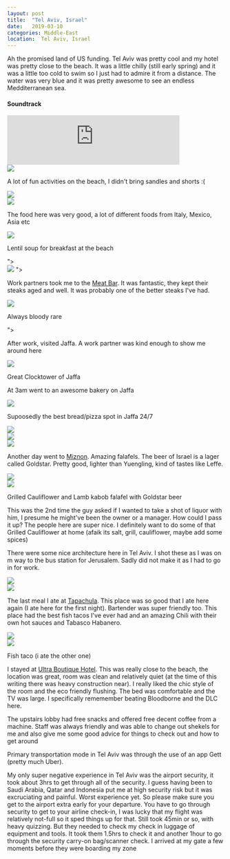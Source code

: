 ```yaml
---
layout: post
title:  "Tel Aviv, Israel"
date:   2019-03-10
categories: Middle-East
location:  Tel Aviv, Israel
---
```


Ah the promised land of US funding. Tel Aviv was pretty cool and my hotel was pretty close to the beach. It was a little chilly (still early spring) and it was a little too cold to swim so I just had to admire it from a distance. The water was very blue and it was pretty awesome to see an endless Medditerranean sea.

<div class="center">
<h4>Soundtrack</h4>
<iframe width="400vw" height="115" src="https://www.youtube.com/embed/C_GUj12tdtA" frameborder="0" allow="accelerometer; autoplay; encrypted-media; gyroscope; picture-in-picture" allowfullscreen></iframe>
</div>

<div class="post-image">
<img src="https://lh3.googleusercontent.com/ydvOAwIsRo5fW_TIO01CAx0seULHm3umZGbTzcw34pJb7bN0v-0Iw1PEQQ4sAXLmx5CTjn1c5hyDd3bkDGK3m29eDP4SSxqkYjhZ9xcTxv6e5-xxWNq66WZwG89an05i9Cg55DJAR8gM5sof-K9MIDNyd-W-ZVR--DQyzDFQHO_m_71Ic1sdh5FX7wQsR9Gqc_Q0tWkh0Lbh1l2RvOZwxbnh1lseTWvR6e3ewuiCGV6tFhgHaK81MhihVw84SCDdeoxRRhdCpdV25FvM7KSkymoontl_QQNBSlqOpFNbcsSoOsh0BL2letwr7U7LCqfAXjP1gEbIBXUt1XSbkgc1F48N4ItDiGGz3649fpEFdo5SGSjewjIujUL2PgGU4jXy0Yh_EkTsRNG7z5u7o31ODoRitambfA3kNLn-oELbps2FxehAPilwqixL1kFuJwFyx96gRruQXtjBUa7RhYsgmkbDJM-ZK4_vPD_tHKMp7BCRwXFuRKMlE56QC2uwgjv2uSoxBFlB1bVMausrth2tYtdklhV0t1DiDkSKq6yPfzMu0bcXSHXyU3Ir42d5uk4d18uwTKbv0pHNWkySOXAmh0jT_GHUo1KDaPWLewDzWKfdMVmbAAV5YggRzF2Q-VkOMF1oCDFXixeaJoUZYeIochrkDiFhsEuW81OH-200XbgTIv9LmpMk1CYq27336U_Qe58dnBNsVpFEmLnuH-o=w1544-h1158-no"/>
<p class="post-image-caption">
A lot of fun activities on the beach, I didn't bring sandles and shorts :(
  </p>
</div>
<div class="post-image">
<img src="https://lh3.googleusercontent.com/J3A4cXaVlVcvpMQjJ2SularqT4IZfLZ19_hSbQtbWQSyY8kmouqDDUEtAsyguw-zyHho0Ja2qf2AyDwj4LwWf-IF98zlmVzMV13Ct7dlfXKftX_LTKBMAksEFAK-gSHuedzm6SKlaZYJzGMT2cHtWUSK88Nx8O7VPNinRhXYp5rrIPYYKkoiNVASbTf-vtrvJ0dD11et5rfRCZq3_Pz00JU5UiDz8dHrV9OBq2lhgyOQAqWq_kq8i4mDHsYFyb0uOg5JVdwqtS9adIdTMAkBJadF7I5HTtzSgpFBUuRPW4II2wiUUiusCbfUlQ00uJo7NHdsm9VrOnxAK9Tha0jF70aIOOfLcr31oHJyMxd06W6aPPExOwU_JIalo1cOM8YzMdTybPF6QdRmXLJfyDRf6lcRt7KQLIvcNPbUQMWvB1bSH9PYAfl3SzFgR3kJllgPXNKjh2KHBBPRpHlA4ya5g4fqwpmsQeoqnKi9c1JwUVjFlV_0xgmONrwj-k-BC8i62rg3kwLhQaW7pjqT69wpoPiPMCRDxdsIxYzDyHKSickIREOx00ovD44WPVPY_OU9ryFUYR1dYPh_CN5b6FWImoTfNkX65Wq7uhvlIKz50K2qp78GbIfKcibbQZ76c0KLehOJmMNIns9-tkkgDhk6f5fOcUgrU--jOGbwcI1EgStz0oPyT-Yei6CVj52NDs44312Vptl8lXqbkBxjaaE=w1544-h1158-no
"></div>


<div class="post-image">
<img src="https://lh3.googleusercontent.com/sJINuu4APcnxUrraqeCvRyM3EZjRyk-wf3ElxtJsEGGSIaP8ytsavwbdCSKzOalDDFFWFzNL3CdRkvwKfDVRAE5Ahy_c1cX4HodllKP3j7_J0LWQ-VJhXovvlpIcZVVR4MjWG9N4fA7ImFdHt_iBa2QdK0CpF_q2A5g4pRisHJIoipfsGJEm2rDx-cVQjBsDHL5wV-x2cd5X1qB9Ct8wqDlwHJeV8ALsTqYhG8ShwSPewzFovCQh6j6NeZrHS7s9lDzYceIscI486Pp9omn2RdiB-XF6riN_o9E9WzqJXx765HjmjW_ZVzsojNtme0sMSUBVZpICXKRGqv2EQOTO3MRNK8cEhfEXUxxEmiOKQ3xI_A_633gDAyD3zaqzSjTB_HNG9MjWsY3GADGDW2rO_0UDn9IA4Q7ih-sFaP8eC5-gr55uLaoDEI8yWqEotMfwrnt98P23pjh6b_aPYA7XaffuWMBDR56nzoPH6yS-Qk1K8RyAxYUSSrMLxG6IudJ7iS5HDXo4UVI7lQGSd8MWVBc0oqv7E9dFunYpSqwXnzSKPBI9K9B2oDhRCeog0Lm-oZf4kMrn_qhRM2BXRtD5spNpKfzV6LbO8hjtlQFg1yonoDH32gz7hsLNXEzc7CQb46Mah_D3gyfmj01i-k9V9UrlkgtrnYOe2JK-5mX1IwXkUPG_5qIfNYOPhx_Eab04ZadrkS5LiUahbWbxuJM=w1544-h1158-no
"></div>







<p> The food here was very good, a lot of different foods from Italy, Mexico, Asia etc</p>
<div class="post-image">
<img src="https://lh3.googleusercontent.com/9EEhtO05wbPPI4k0khd8SckJj0RoGampVDm4Wp83ileJ4_5sm_LcnqxCgBTQfkb9eW5YY0ZbEAyNOwVYvlxetQB1pEXwk74SfBCE4jcjoYJFD0P-igejOe4UzbqypYQhNSEfp6V-bhiAHCQ78htFNWhu7zCVvDc-IL_KlKZ3LsDB3BQsNBF5yp4cobn13WpsgBZocGR7nOIkm12biPLsmZiDCNavkagEQEJvdOuA7uQJ7VMsZHKuv5EMV8sE_E_3yYbmOXGbqw5289Sr4KgKwHevGTvpFH39QZKBn8QcR2iMihLKhXcrhaegxyvZaRE5ewwYL8vox-mHKtRmck-zghYExz-H7X3ikDSaRQM4d8XqSyIk93vVuffcgS2K2Q4a3eYH4WI_TK61d4WuQn6EIppiyMrhKOmZWhgImUQZwh2pasN0McCvT3EHYilzX0e3P_CtTGbgDqTwfKVPIYu82jB6eWRe-SPX-OegNUZFMmMYoLKgMitAWk6TuBrgNks3Vn37a3NdJ6g9UXG56QwEtET9D4s6rW_lgvb4gsrPMs5iu8JdMb9cJIbBjmcgRghjSYt_uE_RzmQk-MDMdtmdpHqKN4OH8IRRWosj9Iw4VOLRU_S6NcPsNwKjaAnaToFKDhLiYD4U1gevZmCCCICoZWDcxI34SP0m0_WxglEXLFCXiNRt3rWTQLfH3ycxN57R66qZj7hYuF0ypTImHu8=w1544-h1158-no"/>
<p class="post-image-caption">
Lentil soup for breakfast at the beach</p>
"></div>




<div class="post-image">
<img src="https://lh3.googleusercontent.com/gL9WPRrfmgvMcKInmY4B6EEqe7Rf4QHYmEDVoXQ5jgqw-fcrEZB7bnAXuGKp47VE25ZOEBfJ3_R7TxOKPRZdcGrLaVWh9jJmVD1f4DKXDiOiyCizR0xBM-f3KOCBDeoaiOtROlsGdP07Xtv20KT_CqPZDvCZOXEyLIZxiKufbxAWbDRbNudinWAFijrxPfQBpfWt4OqIu0l_y81PM1LCMxOTyh2kbCVoK5YXP5HnkUzschYdgEZ7OYfoZaV1TqXXQIHnGr10kXuXginkaZNDN-_k5o08OuH0IweolCONvBHdRivZ8oVQ8CgKFfiSNqnZ899qkgnyQuMlS4wX25E1DAv3mN-qObiXeKBQZdTaJYA3b8mLHiJ3yi6yI7KCzxvjP_q2CS7tXvQsMuIo6jK22m2i-D0xxp75Q-esZFAQcjLaY8Xp9cF9SltZpjjaxZt_xmUvnDfwM4eZhzxx7SHiTSlXlEt4OOMM8DOW5t5YYFOsesMR8x5P8nCBpQPpmd0b9jeVyrNI8YktAgicjVo09LSLgkCQGV2qdKbvtwpPL2WoaQvij9x6GhDbic89coRtA2K3IX47KmlCZN08E7nBi6jjjdyQDz9-kEuFJvMFunUp3kARglVy3Y3iYr3xDNnrgjfuayTwpwNpujRyFshXXCHl4pQWuumIUy3w6Bw4SsQh5WBFaFkMWBQxGzIoR0JlbUIdynKd7dO4t4EA14o=w1544-h1158-no"/>
"></div>



<p>Work partners took me to the <a href="http://www.meatbar.co.il/english/">Meat Bar</a>. It was fantastic, they kept their steaks aged and well. It was probably one of the better steaks I've had.</p>


<div class="post-image">
<img src="https://lh3.googleusercontent.com/OVMp8nhKAOhHWaIzEuujfjFwUxmjRLDKUwg1gvUpJjvbs1ZRwpyASwqdk_Y1cjrwsYBEkJT5Z8NEiIOh6IsuvH6TXJHaHkUrWzOZW2U16t5YY8DYCPa8Qw_-tEt7dlTwAYgXLI5f0l98ZhU_Cqypv49sQzoQGzvFERznlgv84MsloW6vl5tN9VaTCQXhW8oMjZ_LK9dSXdBN1p9rqe4DagmIdTpLx17PQapbioVeseujHMyE_nLZRbo4FlkbBoKaxUmn7oFUFDw_UczNrkbK0pqSBGr5s_-n3iWGdIBVyhP4wlpNiYPkP7noeNBXMOhb1m-it5Aegz7hLg70syMFPfNRxXKspORq6AW-AFcfV7Xerq7Uahgwy-RE7zeeyuArHDXAocAzcJZlWY9m7I--yadZn1Nnq9eixQKvokWabbsQhrH76EwI-I9PDtWZFZo1ihH9Oarm1lLw-Dirrv3BHSB-ahLbR-ba4Pi_q6DZ0yAS6odMAdybeg85x2JTkjdcHq5wIriXpl3Yp4Al5pWw-TWZx0zOuk7IwUSlkw7KvQ2GZw0FsNn5GOjnJ_RC4y7doreyPkvzJabm8W76BIgV1sSdxn_f60T5Pp_VTheb62V-Ow5mREcZVlCcID9-WxSZ7OzVdZItuFXNAzAHfIbZeF2PJG9AyBMjN-JKXlE-540f1s1vvX0ch6jNFkQ-HU9eOpfJQu0lZXFXgc5scEE=w1232-h1642-no"/>
<p class="post-image-caption">
Always bloody rare</p>
"></div>


<p>After work, visited Jaffa. A work partner was kind enough to show me around here</p>


<div class="post-image">
<img src="https://lh3.googleusercontent.com/1lUef1fp4upa88wOfaJfMYvAwilScOa0CzjPKC8B06M2zNYMqJKead-743VlfrwU6sQN_kRubA8Hd2A-yisxiHMOgM1OGiETZmMSFVv_m6hJPrFmmbLHTX3Et7wGy7o4YU5nfRcTlhv3fej6i5wGqKApQicyTTe5MFTqWK3UMXL3bK0g_uCzGEXpDmC1avRWbHnEGeZ1hmXLbgZloXHyPClDMbDBYOVByny2FqOfyf1SiKesVZK7zAsF2m2HhM_cavulIp6tdZAKND39CRpcNKH8nAP6SkDKTssxaWR5_YT9NDdWYz723Kn5NK8VYixptaHaQjoUVHCZnajprIdsu25Wi28TJO8ahH2VtO4h68iM98GjnWGF3CYwu4hIcne8mpB_7ifSaLdAJPm27T9JjPKTeqyvWRQUCfIZUxJTUSf-O18ZRM2lWScI4GNcDzvtKz8eYFJW5Own3tdYCoriqPN3eD0s3kSAmEt2rh6dQHOtdIjetYla98bL_WTvNmiqb9X7ItkRYQo5Ak835pbrvWlvqo4m4j6VkmtH8h9dM4g0Mhdm7JMSECNVQTLslUb45vR60DeiIv84ulYg9ZIrd7_AZmzkd3lljqShONTnuYoeXANLGD2PeMO3F71qYtpveWATlyez6-HKlX2LlOCDwGZgnVIMsLe06neDJwFGEZJCNpF-fqktudKtIvncO1euKkrTgc6YsO6Z4OvDoFY=w2190-h1642-no
"/>
<p class="post-image-caption">
Great Clocktower of Jaffa
</p>
</div>

<p>At 3am went to an awesome bakery on Jaffa</p>

<div class="post-image">
<img src="https://lh3.googleusercontent.com/hz38vlbIz6R8yGQb1kTPoWKtsVVDxAYmIKC8ZpXk7UqGNX_yFWyvIoVlhR5Y-sHCocE-BihCT_OaL72qSDoUS8nqbbbUtw5G8Z7iwgBMZeQSJXshH-d1EtSjCjx2BZB9pCAdfX1brxVWFsrgCINR4a7ZZNiIOv86MTVto6BcXCHrMQ13IttbrGrqiRd49zWnS0XIBK-HqOU4tIRzBTFSlDgt0q6NlNi-qYBDvkow5BKB9xcvOcfCNgg1VZIKsy6ik-fBRm_IvI8fugEXxABChPWfyrz2xY2SuPIr0zHlTdXDPeaxj6a4sB-FW4q--E4nsjQ22RNwh9ntPJsj0FJwqxz-pYfuXBe_oG0wq0fuBg7Th8OKA4s6eP79UsLwK5H56-zkIigZfbXuHujeEzFVBAoJd1KoivUu02EBXM2ppo0k9JasSn8yhU-BVe1fvjJ2pl16-oGh79t0nxriYsq1457E6998YbSScK5NpzRxrMm0P60b8WRvvHIRDlD3n9WLEGG4-2tela16qvUlMPTUSlYvoLG07LOrHV2wFrPuxqqfF8xNQJ1nz-N7jkQfSB6cxpypTTViJeUA9DsC-qRATXmL3WWtWkM6SHq286FGLYY5KY36I8GUFRBoJs442ZchuMsZxOYzpaJba1DqIzOJk5eJgk_tv0IMtQkM_Puer0n04xe53Z4wku34Re_wMlcYRwE-k75YjGTDLA3paW8=w2190-h1642-no
">
<p class="post-image-caption">
Supoosedly the best bread/pizza spot in Jaffa 24/7
</p></div>

<div class="post-image">
<img src="https://lh3.googleusercontent.com/2uYIkGjViBjwamiFjNVrH34fvjSU8Z3eT0EBGSzQl_ULkp017YVKqnJwRu5i2DdbZl0aNpY8OgQECnbNNhfhzxALF8mgCVWLOpNFRFS_rO5m3_jlLc9Cp9MkFi1EN8ojCO1rjGbX8vY_bL4ALZ0C0WmrDOJkIWCf2-8ADxowQM4eKIsUmjFi597zWoIu-TbLKoow3rS7Eo_ZDYIm1Ca7uLtsSnNQp7X4t-k0x9h69OFUbuwXXIg4xTqQOjzTa2k93-cE-bTnj5M6AVaHQF-RsbUbdjYn1xdbILWgUGKpIZFAu0RtksqR3MclhWnaW0O2IoQHsQiRgC4pnKjHgT0vE6xeOv_KLdDClTQPH-wB0ZFZsvW-0WPq1Dt40Uh4m7in1L0aEc6WVAjvKrdr6S5hSzT-Q4eExEIiEAsqmNce9SlLFaiaYE9XDl66Ffxz3aDFNPE9iACTlW0BjQpR5lOQLFmFFHwvhywE8JYZtkhDLGD4UkE9QIs3raCouwzt1U0CDkalVCyX_BWbwiVgK9o5VVMDeXDqp6nktPkfcsy1zFp8FBPyXDe9oiWe6plIwEPozEaaRqr5vWWfjtoGQbFGWlBrKAHe48u5irx-pmwx40Bo8OhxdCN8-QEkDrHJcXJtPLdRQthnW50q79IMT6Fx58qx-BCcxxeeX5aY8HeCtBlZxoCHjynmdYhEdG6QRNOjSE3vI7n3LZRv8zuEDNc=w2190-h1642-no
"></div>

<div class="post-image">
<img src="https://lh3.googleusercontent.com/mP_62btExdPA-P9Fm9u5Ry-wBrfUMEhSnMltRaptTnXR4IWYmHqFhbkiPsGy-sps2DQN_QOxMcPZEVlNwvGi7l1o1M9UD-aeH7GfzdnB31RQyd4XLk3NdEvijDjJ0Fxp0IePpvZXNeti31GvFaDA5F6fxCF8Tqp96_25mxmZn2Q6uQVyBIZzhogJZfqEuVWkM6rN7JFLKJxb6IjPcsS4X1-QdkLkQ1d975dmEhMNp8ZgusXgO-Pn1UGEBr9JnFUzhqIvEqtTV8HJ5qIMgNkTEv5o6RgU3_nZ5HoZT-7ABavbn0N_hEBihdhySF2l2QxNFSfb_OMR6AIXP8ALmxynnOXOr-u-HveyctwChT0w_nepLGNzs_ZZfPWVaPoPk3FijYY4SKh8RgBk03og9tm91-9pParaviEFdflfsrvXoKZ-Si-z0xEaTLoHrbPVI7gS4kzj9ZvpuKV8eYDD3kdwF2zlS24ELtaFv3fv5tGfEiKAy53jxg2GIZ4_ihlGBSKdOiHCHBsrMnvw-n4Q018CwDlC1PaCDLfuZJPPEDkYF-6rpbzMxPvwiNai5ElgSrGSzccj5a_2IuJK50A_7imxrDC3iQgv9YMMR6z7cOyo7WEpUEJpE5LiWIuADruMY8m8fX9XSzJ9i3FMIgvNpNNmT8mHWUowDi2zjYo4o63foMW1DVZonepxeZcIynETInxMkqyuaYbPfNJ8rtS9RMw=w2190-h1642-no
"></div>

<div class="post-image">
<img src="https://lh3.googleusercontent.com/ObuSV9H28e5g0qcvP4w2n4ffHWq1rCtfrDOEsv0bbZ21peKo8Apz1jZbY8qcD2QnKRq1_H36tzKzTQpK3kIw-uQvZh2b1LoQtDxKIKPm7NypYfH4dCULs3w4CP64iVfx7XwB1JKylHXtSSeokAJXG3LIrrC2grJ6YiYVv112QKUnzJeW14kcJIm6FjHwSR9HODlF5lRbYhGa04nuGhqCtiq7gB045bVJsTSrHoWwiXweroYB3m857E65UJp9npwLzoSdDpcg3McAtK6lpv1tI2D3rWRbeoZ31RO7nYed7Dj61iILiO7oDpGT2xsMua_3dd5o4L_RxIM60lZgI2rvdZQaZvL4FLOR-AmB41ani9lRHjDuQ7u54qU80X-k6FbdHVMk_O1R2RLOk1qhv7bsmaefzP4GyEV7q7ScHYWgtXc8TPoDrxwfRTB_ozRT9rHKU-PmlxucLYVRfgpX6TJ86KSYXkMbneog3R06BLFcHqrrrIShrF01Rgyp34ClFVeHnjUgSF5fgC7PiHG60-PDtjCGhBuvjCmb4hQJQivxzwysxGEQGlNaUKBEsdN1ApVkYIoJU16eTa4PWFsHvXVPlJua3SWRaNyzYaMfkTer-FH_36fag2lKIrywYmBtrvbeQl6jVUoDu1qryO27EIL_Z6-MwpHA7EV5bFkIfBxlDAeekKfwtag-HfK3AH-CEQZrcdjj2n8-us3Lyo5K7Dw=w2190-h1642-no
"></div>


<p>Another day went to <a href="https://www.tripadvisor.com/Restaurant_Review-g293984-d5539733-Reviews-Miznon-Tel_Aviv_Tel_Aviv_District.html" target="_blank">Miznon</a>. Amazing falafels. The beer of Israel is a lager called Goldstar. Pretty good, lighter than Yuengling, kind of tastes like Leffe.

<div class="post-image">
<img src="https://lh3.googleusercontent.com/C_dzvnQJfJeub_HKPlSAs3z8Et9g8B7xyXanFeMtNxjVvCf9SMIQxmI2SNXwkYvBebumNkHxKJ5ca-2XcoVIccOAxvMsd48-0O2EGgoiKC_wEezMc6MNHROWUYr9i04dqtV6zU4vT0ktfRc3eqMZWIDHWYjVaVputCf_xOKnDdziBK0NWDEkBzjtmtoTQvnegdsTL5bXaRoewj49qksxvz1GyqSxliToWrJ-k9hCUKOPbhwHLsbKnsNZjFbR91cCrJCiv7G5t2WBE0ufv5O3xzEgfqSyQp8WmQ61k3PkOGpf3Q0vGp8RFzz5QS9CXEr25Yl20bO7SIxrF3ItG8q9b-Rc4vEgA9wvx3-v-RsQyoZkP1avoh5aGHTcF8IL0lpONA3oFF3RrnxI3FJEBsdISOI3lI2ZInuC6BIOTaSoVs6otBeanXtfkkK4xeE6Id9xFCTCIK9QVRTpxY3HXOe-1lFvSFxCELoyLMJx5gki8K3z-LD_P_joTb8q_wqs2SCCC6ymw6kkxxfc6oifBhK1A1OqCG0Rfx8_1988jVQor1YoD8YxAUcuLmubAgahjFtzoG_-X5BRWPDBb5WQF_4_9354PErmZBQ6jLt8fpY-LKk1rYlCNCwJuXb2fPw7ij8OxqaTCw2WsuamSrpAselDxRNax7aXIUY84rXhDVp3sRsm_aykMbS0TlNhmxHklYuTKzuCbTjl7vAdSgvqgg8=w2190-h1642-no
"></div>

<div class="post-image">
<img src="https://lh3.googleusercontent.com/Ug9jRM4QQ6yWLMbim_kBl6OULa3bWT13pj77i6wku97F0ji5slCZA7pXgJ4n1QoY6KC7UgS_Jw5wgt3HijZvruwCIh6MuxQ_A20sCu3yPSmnfw6RK3zmCqGzrlLA37hujVOd3tDus6g9r-jieXliD4hfhNvcEAXQbgNEE-CY10z5gfq8GLoyKiWLuhKaulqfYNxhuTdgj0mP3z56VFklm-dXOTNarKiXqX8PnzM6RCq_TVvdjjDfTCDjH9wBhfl77tyha9DvWRisURodKdjS-xETparBjKNaJdLevKHQKBuFGZssLaNKD5vOctQcPfjYNuKkJdt7n38zavwJa_ibCgMWDeGX6wEnk2etmAsDGQugN7pMehtpicye9ejED9tbKrL1dn2SAR-7tqPn7IsJwcf4tPx6LaXG3vD7poIb_4R3C33PwnSaqQQ9QnwgwqCUHyCi-VdPPAXGpvCka-MsnYwXJx_k2eFxAWAvW9fulRLrw_iZ04m0DpxiK2LjAJW4M9o0fz93Z9aK39AwQuMigyuVSDWLDFfhDY9QDrRZsRDYnu9YXJTSJ1AOCNuzgp5AZMgD_Vx2W6uJujc4vZwS0hrnpYWw6bhL2ASf-q4xCumeEK7s25yaxTNFqbD8rxNPm-lWiQ2-2QfznGxwUIo4fax9auUkW34eRG12ldb3AlIzFEWnIKrBWWY11ciYYzVoyxUGBJn6_QFHUZaNsfk=w2190-h1642-no
">
<p class="post-image-caption">
Grilled Cauliflower and Lamb kabob falafel with Goldstar beer</p>
</div>

<p>This was the 2nd time the guy asked if I wanted to take a shot of liquor with him, I presume he might've been the owner or a manager. How could I pass it up? The people here are super nice. I definitely want to do some of that Grilled Cauliflower at home (afaik its salt, grill, cauliflower, maybe add some spices)</p>

<p>There were some nice architecture here in Tel Aviv. I shot these as I was on m way to the bus station for Jerusalem. Sadly did not make it as I had to go in for work.</p>

<div class="post-image">
<img src="https://lh3.googleusercontent.com/cGreyjIjooNPZ2M675J9K8TdivaRTlblWl6PY2zCROLUauoDfyLjVAMpF2xfHF351AF-GoYAeDhkQGWJdJY6d4H3wD5GfC---6-Xj7W6ei3vlOJz5TxEyA1ZjX1bMphQ3G_IdjqIZhdNCInn7VOpqR13KukAKn8K568oP7ifx8DU_lsq7G-YI4u1ositVK3SWQhsdzBHkKIDJDUmvdm_Crs9FqNtjqO0kihD7hSEeoE2kqQFRO0swXqd-Evxv88RI-FGcLLuldSYG0IpQCp9g2ESGqDqe92qeHWEIDZKAYaHXt7xllYB5Wr8pLD_bll5vVMCtDorXuxE4NH1piANam8cwY-gu_kemtRex3_6lXqlPMy5tz9bpSNCIgSGoLb5yCbZX-LCOMIVz55VRLaCFHBhemUKr40mH9qLcKYh46E3j2NtxGnekWw5UmE6NH3MH3Zk2jQyrehv12jb8vWa8GrVVN3sGDEuwCc8CHxr1AtutSPvAUl3gEhz9dPoFEf7TbEM1du9Ze7VgMm5h0EQeczkp4CePLx2YawqittyWwuT1PKIfyECCMgOKDTurHkDDVo8eKvQsMdvOny66bfvi0d3_GP2C20RJQ8y5SogCowOO6vkJZdD_99iF3HAnmzMFonjvey-XYVTNbIRH_ztRFzQOrfUVgLfMH2HWxZEg9oGCi1ujnJ4-r31okp9vpbADNiARBb9_d2VnMp1y9s=w2190-h1642-no
"></div>

<div class="post-image">
<img src="https://lh3.googleusercontent.com/TeKyK6KMP9MEYC1qo4xqmzBkgHXE5Ac28TPfHL20CTUhYDPIEdytWuI2IUmail-zo5jgSJ8JnV9kYltKhcBK-TUa-rgusFqzo4xD5c5zlkoWRsDIk6ORGeJoa1eUD6M00V9e_7d-0-Fgh2sSu_kseLI7o-t4f241OJnXXWKVznGkRhThrr9-mZVlAzdHLxBA1NU-HGrkyXAa4Gc9w6ZPYD-h2fmnuWl2JMDCNmyvOnnhzrn8CFDUVvuCF-_YEMLU4vZdznpPi_SotHFgMfDoI1RaAfBk2jZgfB7fI57bwad-z91Z40AgmWvYSW7vciDNMjDIy8ThphDGBa1VdD-AsTU6zAPB6tjPh4SPHGb_aloB8-hUfNXhzVAB9J6OXx1w9GKtebHp93HpGcpdMeUs2UuvMGziEzj7GBDfVvz6wdZ-e87yZzcbm4X1jefsMuoS9528JZgCwupTahuHQtZ3BkGibHRO_74uHzJYkRF67uVA46woz6dJTTZEKvDWrCaA-k99_hiJVq_e0KsT3-drboCloHrdNgtbpJ3ZSG0-bbbNEFFtYf8arDB56lTi3PN1p-xp5mf6A5JVSpKMEULBJa-YIeRrmlwyrKc5sG7hEMDbvj9CTkCdlMupXRfmmhhdgtyp8_43fx845_rJs3FrQt5cf7ZTVNkh6zNcOWZPZVGP7mj0uf3Klgo9M_-TA49yMNEmVpkYYtK1zp31TbU=w2190-h1642-no
"></div>

<p>The last meal I ate at <a href="https://www.tapachulatlv.com/"  target="_blank">Tapachula</a>. This place was so good that I ate here again (I ate here for the first night). Bartender was super friendly too. This place had the best fish tacos I've ever had and an amazing Chili with their own hot sauces and Tabasco Habanero.</p> 


<div class="post-image">
<img src="https://lh3.googleusercontent.com/TgJ1NT5dN6Yh991UqT6zP_ngOxiat-1NBSkbXpp0jouehDA53um9uuK_fbSr0Qt-GsVip9hYdny_qCm3gIdaRGjYIot77tTDZd75l2wY9I5uJ2DEYPcG0Z7_afM4KxnlhO8Cdcz3FYbqOQoksFAa1Wo___YB9yVJ9v57XwQ9DFBVgBGUy7laag0XN3r9yy1NvdPx_gRu_NEcRZGUp9pO2gG2eTJD-GQA8Adth-5344EBR8Ch3fAm9EexMg_q8aS8rAkuwW8Nd_YjIc_5yG53wmLGRwvD-TnxmezOamV0nSbqrFYmfoHVA_SyzhXafvR7VeWN26EWM0nH-2fJdOFKF3nT8hIVsOWM1R-qCJKebxoNrDzEqK4A7j-PXXaZbGlsXqXmDNxG550J_e6r6Ar05bxqtWBK0XRWO9dHptZWNQVgxBQCyJLr_j5-bZQi_3luyirlZiCsibP85dbyJPeRS4joM9jz8IZYC5ay5p-fxrNcUrpYZdOUWtuqfTzYpX79izCYnTePAqnjtHP6qIjtEeVSJWCs4bPHr73ml33BDoKLE-OOVmb1LbU2EVEIGBIPtoE5qAWMqxPCVwd_mdhPCOcb-vTkJu9gsqhg9UMNh8xulXsJjq5pd7zsSmXFNO3SRjGf6RRmDvzIbX0XHDX5GNipOX97sQXtp7F_9eJJRgPi5iwWrsk2lUKYdy1bp7Ay9imaOSH4aNiYW0ZsYW8=w2190-h1642-no
"></div>


<div class="post-image">
<img src="https://lh3.googleusercontent.com/aSLC-AkvxHaryP-Eji46Sn_hfpCrMCCXdslL-zghYUHKDA9pNcgRTEWl5UCdOyPQE7mNiGKPhJ4l__qbAccmC5IcPT7E9l4NQqvwzKa7c3EGTTndQ5tdKTxfeyr6tEgsAmtL9w0Q4fR1RwJGlkHT19V_pL6HjIKAxPpoON9IThGuFr6YGbOQTJpBGz6kGfzi-5l7VHifevtrtYiVjqnNX3Dbfg4uuBWi6vVun3vADhKKbsMgH7Fg2jTwBTwWF6elox5h2Iu0uSxr-FKK1w9WcMB3HpEahljt_yq1MtPhND0LST27w1D75Gb5YcJh7cj-rjG7QR4u5_jSYXQdLrOWVJbghc0C-KS3r0__cKoCaVFgnd4yZkArgChwEMSKxM1ixUaiwVFBCvC9Z8wThcorCcUYkH4lDmWj2ZBOqykUSdEY8AbiUkywh-dn4agU8Qwkxb8NP1Mx3tNuy6saG9wypxDsyfla4K_L7PVZf6XMCLVjs7U8nxeaGdzdQPfOMZT_8NQ104PZmpk6Qp6b1QpcpDE4XUL4n06n2PruHu_9n8jDnjsMketznjK16dOShzF7Z-UE5AQr2HeYIWJbTEfyTrL4nAK30ULsS8GCOuSDEaRvVB3ZvHW1ycrEtJpwgXGA-g64zWiqAvGdx73le4cYtuNDObWZ3wqFNcUN3AtUtmuocqch67_r7usR5LK-ZwehB3FIiqzELI9hZkNmggM=w2060-h1544-no
">
<p class="post-image-caption">Fish taco (i ate the other one)</p>
</div>

I stayed at <a href="https://www.booking.com/hotel/il/ultra-tel-aviv.en-gb.html?aid=839822;label=booking-372b35c305cc4497a9528a00fd9f8d68;sid=6fa87001d859eca72917d9e361fcaa12;all_sr_blocks=181989302_114778433_0_2_0;checkin=2019-03-08;checkout=2019-03-14;dest_id=-781545;dest_type=city;dist=0;group_adults=2;hapos=20;highlighted_blocks=181989302_114778433_0_2_0;hp_group_set=0;hpos=20;room1=A%2CA;sb_price_type=total;sr_order=popularity;srepoch=1551837486;srpvid=64540dd6e334003d;type=total;ucfs=1&" target="_blank">Ultra Boutique Hotel</a>. This was really close to the beach, the location was great, room was clean and relatively quiet (at the time of this writing there was heavy construction near). I really liked the chic style of the room and the eco friendly flushing. The bed was comfortable and the TV was large. I specifically rememember beating Bloodborne and the DLC here.</p>

<p>The upstairs lobby had free snacks and offered free decent coffee from a machine. Staff was always friendly and was able to change out shekels for me and also give me some good advice for things to check out and how to get around</p>

<p>Primary transportation mode in Tel Aviv was through the use of an app Gett (pretty much Uber).</p>

<p>My only super negative experience in Tel Aviv was the airport security, it took about 3hrs to get through all of the security. I guess having been to Saudi Arabia, Qatar and Indonesia put me at high security risk but it was excruciating and painful. Worst experience yet. So please make sure you get to the airport extra early for your departure. You have to go through security to get to your airline check-in, I was lucky that my flight was relatively not-full so it sped things up for that. Still took 45min or so, with heavy quizzing. But they needed to check my check in luggage of equipment and tools. It took them 1.5hrs to check it and another 1hour to go through the security carry-on bag/scanner check. I arrived at my gate a few moments before they were boarding my zone</p>